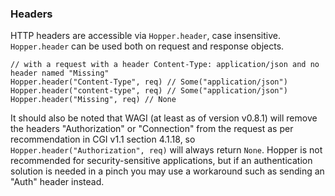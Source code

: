 

### Headers
HTTP headers are accessible via `Hopper.header`, case insensitive. `Hopper.header` can be used both on request and response objects.
```
// with a request with a header Content-Type: application/json and no header named "Missing"
Hopper.header("Content-Type", req) // Some("application/json")
Hopper.header("content-type", req) // Some("application/json")
Hopper.header("Missing", req) // None
```
It should also be noted that WAGI (at least as of version v0.8.1) will remove the headers "Authorization" or "Connection" from the request as per recommendation in CGI v1.1 section 4.1.18, so `Hopper.header("Authorization", req)` will always return `None`. Hopper is not recommended for security-sensitive applications, but if an authentication solution is needed in a pinch you may use a workaround such as sending an "Auth" header instead.